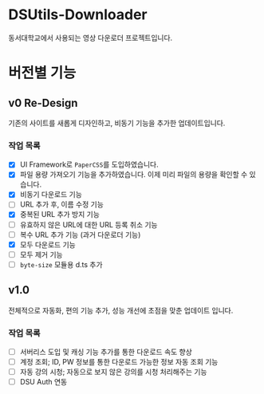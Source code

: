 <h1>DSUtils-Downloader</h1>

동서대학교에서 사용되는 영상 다운로더 프로젝트입니다.

# 버전별 기능

## v0 Re-Design

기존의 사이트를 새롭게 디자인하고, 비동기 기능을 추가한 업데이트입니다.

### 작업 목록

- [x] UI Framework로 `PaperCSS`를 도입하였습니다.
- [x] 파일 용량 가져오기 기능을 추가하였습니다. 이제 미리 파일의 용량을 확인할 수 있습니다.
- [x] 비동기 다운로드 기능
- [ ] URL 추가 후, 이름 수정 기능
- [x] 중복된 URL 추가 방지 기능
- [ ] 유효하지 않은 URL에 대한 URL 등록 취소 기능
- [ ] 복수 URL 추가 기능 (과거 다운로더 기능)
- [x] 모두 다운로드 기능
- [ ] 모두 제거 기능
- [ ] `byte-size` 모듈용 d.ts 추가

## v1.0

전체적으로 자동화, 편의 기능 추가, 성능 개선에 초점을 맞춘 업데이트 입니다.

### 작업 목록

- [ ] 서버리스 도입 및 캐싱 기능 추가를 통한 다운로드 속도 향상
- [ ] 계정 조회; ID, PW 정보를 통한 다운로드 가능한 정보 자동 조회 기능
- [ ] 자동 강의 시청; 자동으로 보지 않은 강의를 시청 처리해주는 기능
- [ ] DSU Auth 연동
